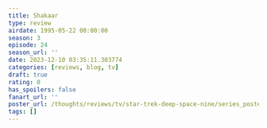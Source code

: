 ```yaml
---
title: Shakaar
type: review
airdate: 1995-05-22 00:00:00
season: 3
episode: 24
season_url: ''
date: 2023-12-10 03:35:11.303774
categories: [reviews, blog, tv]
draft: true
rating: 0
has_spoilers: false
fanart_url: ''
poster_url: /thoughts/reviews/tv/star-trek-deep-space-nine/series_poster.jpg
tags: []
---
```


